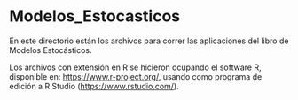 # Modelos_Estocasticos

En este directorio están los archivos para correr las aplicaciones del libro de Modelos Estocásticos.

Los archivos con extensión en R se hicieron ocupando el software R, disponible en: https://www.r-project.org/, usando como programa de edición a R Studio (https://www.rstudio.com/).

